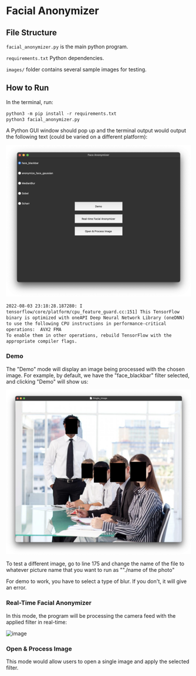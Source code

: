 # Facial Anonymizer

## File Structure

`facial_anonymizer.py` is the main python program.

`requirements.txt` Python dependencies.

`images/` folder contains several sample images for testing.

## How to Run

In the terminal, run:

```
python3 -m pip install -r requirements.txt
python3 facial_anonymizer.py
```

A Python GUI window should pop up and the terminal output would output the following text (could be varied on a different platform):

![image](./documents/facial_anonymizer_interface.png)

```
2022-08-03 23:18:28.187280: I tensorflow/core/platform/cpu_feature_guard.cc:151] This TensorFlow binary is optimized with oneAPI Deep Neural Network Library (oneDNN) to use the following CPU instructions in performance-critical operations:  AVX2 FMA
To enable them in other operations, rebuild TensorFlow with the appropriate compiler flags.
```

### Demo

The "Demo" mode will display an image being processed with the chosen image. For example, by default, we have the "face_blackbar" filter selected, and clicking "Demo" will show us:

![image](./documents/demo_screenshot.png)

To test a different image, go to line 175 and change the name of the file to whatever picture name that you want to run as ""./name of the photo"

For demo to work, you have to select a type of blur. If you don't, it will give an error.

### Real-Time Facial Anonymizer

In this mode, the program will be processing the camera feed with the applied filter in real-time:

![image](./documents/realtime_facial_anonymizer.png)

### Open & Process Image

This mode would allow users to open a single image and apply the selected filter.



